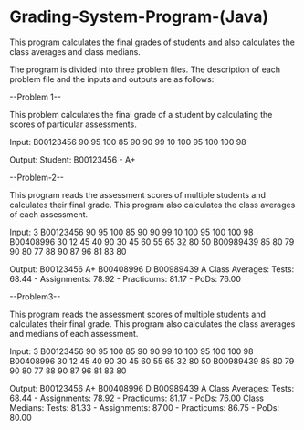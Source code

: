 # Grading-System-Program-(Java)
This program calculates the final grades of students and also calculates the class averages and class medians.

The program is divided into three problem files. The description of each problem file and the inputs and outputs are as follows:

--Problem 1--

This problem calculates the final grade of a student by calculating the scores of particular assessments.

Input:
B00123456 90 95 100 85 90 90 99 10 100 95 100 100 98

Output:
Student: B00123456 - A+


--Problem-2--

This program reads the assessment scores of multiple students and calculates their final grade. This program also calculates the class averages of each assessment.

Input:
3
B00123456 90 95 100 85 90 90 99 10 100 95 100 100 98
B00408996 30 12 45 40 90 30 45 60 55 65 32 80 50
B00989439 85 80 79 90 80 77 88 90 87 96 81 83 80

Output:
B00123456 A+
B00408996 D
B00989439 A
Class Averages:
Tests: 68.44 - Assignments: 78.92 - Practicums: 81.17 - PoDs: 76.00


--Problem3--

This program reads the assessment scores of multiple students and calculates their final grade. This program also calculates the class averages and medians of each assessment.

Input:
3
B00123456 90 95 100 85 90 90 99 10 100 95 100 100 98
B00408996 30 12 45 40 90 30 45 60 55 65 32 80 50
B00989439 85 80 79 90 80 77 88 90 87 96 81 83 80

Output:
B00123456 A+
B00408996 D
B00989439 A
Class Averages:
Tests: 68.44 - Assignments: 78.92 - Practicums: 81.17 - PoDs: 76.00
Class Medians:
Tests: 81.33 - Assignments: 87.00 - Practicums: 86.75 - PoDs: 80.00

